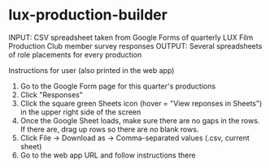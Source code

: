 # lux-production-builder
INPUT: CSV spreadsheet taken from Google Forms of quarterly LUX Film Production Club member survey responses
OUTPUT: Several spreadsheets of role placements for every production

Instructions for user (also printed in the web app)
1. Go to the Google Form page for this quarter's productions
2. Click "Responses"
3. Click the square green Sheets icon (hover = "View reponses in Sheets") in the upper right side of the screen
4. Once the Google Sheet loads, make sure there are no gaps in the rows. If there are, drag up rows
so there are no blank rows.
5. Click File -> Download as -> Comma-separated values (.csv, current sheet)
6. Go to the web app URL and follow instructions there
